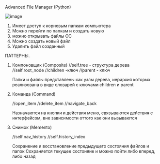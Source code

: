 Advanced File Manager (Python)


![image](https://github.com/user-attachments/assets/53753e48-3272-4bd6-b524-43a21e98439b)

1. Имеет доступ к корневым папкам компьютера
2. Можно перейти по папкам и создать новую
3. можно открывать файлы ОС
4. Можно создать новый файл
5. Удалить файл созданный



ПАТТЕРНЫ.

1. Компоновщик (Composite)
   //self.tree - структура дерева
   //self.root_node
   //children -ключ
   //parent - ключ

   Папки и файлы представлены как узлы дерева, иерархия которых реализована в виде словарей с     ключами children и parent

2. Команда (Command)
      
   //open_item
   //delete_item
   //navigate_back

   Назначаются на кнопки и действия меню, связываются действия с интерфейсом, вне зависимости     оттого как они вызываются

3. Снимок (Memento)

   //self.nav_history
   //self.history_index

   Сохранение и восстановление предыдущего состояния файлов и папок
   Сохраняется текущее состоняие и можно пойти либо вперед, либо назад

   
   
   
